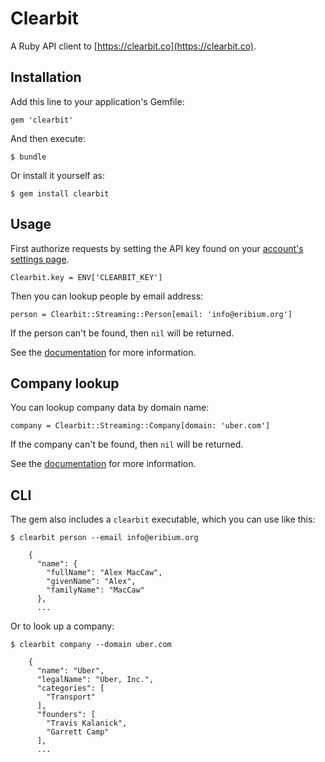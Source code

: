 # Clearbit

A Ruby API client to [https://clearbit.co](https://clearbit.co).

## Installation

Add this line to your application's Gemfile:

    gem 'clearbit'

And then execute:

    $ bundle

Or install it yourself as:

    $ gem install clearbit

## Usage

First authorize requests by setting the API key found on your [account's settings page](https://clearbit.co/profile).

    Clearbit.key = ENV['CLEARBIT_KEY']

Then you can lookup people by email address:

    person = Clearbit::Streaming::Person[email: 'info@eribium.org']

If the person can't be found, then `nil` will be returned.

See the [documentation](https://clearbit.co/docs#person-api) for more information.

## Company lookup

You can lookup company data by domain name:

    company = Clearbit::Streaming::Company[domain: 'uber.com']

If the company can't be found, then `nil` will be returned.

See the [documentation](https://clearbit.co/docs#company-api) for more information.

## CLI

The gem also includes a `clearbit` executable, which you can use like this:

    $ clearbit person --email info@eribium.org

        {
          "name": {
            "fullName": "Alex MacCaw",
            "givenName": "Alex",
            "familyName": "MacCaw"
          },
          ...

Or to look up a company:

    $ clearbit company --domain uber.com

        {
          "name": "Uber",
          "legalName": "Uber, Inc.",
          "categories": [
            "Transport"
          ],
          "founders": [
            "Travis Kalanick",
            "Garrett Camp"
          ],
          ...